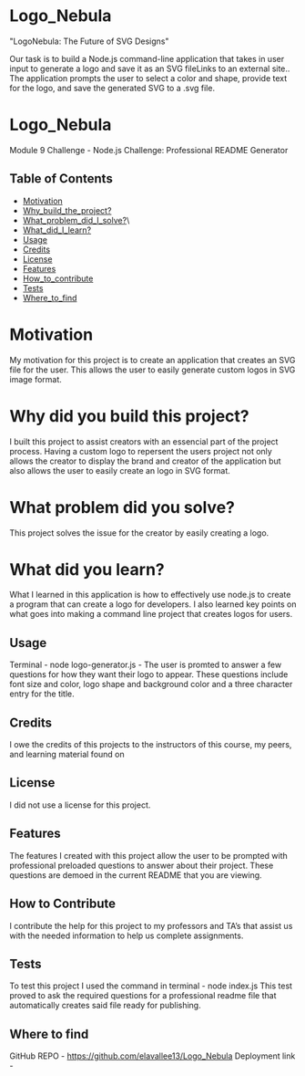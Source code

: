 # Logo_Nebula
"LogoNebula: The Future of SVG Designs"


Our task is to build a Node.js command-line application that takes in user input to generate a logo and save it as an SVG fileLinks to an external site.. The application prompts the user to select a color and shape, provide text for the logo, and save the generated SVG to a .svg file.

# Logo_Nebula
Module 9 Challenge - Node.js Challenge: Professional README Generator

## Table of Contents

- [Motivation](#motivation)
- [Why_build_the_project?](#why-did-you-build-this-project)
- [What_problem_did_I_solve?](#what-problem-did-you-solve)\
- [What_did_I_learn?](#what-did-you-learn)
- [Usage](#usage)
- [Credits](#credits)
- [License](#license)
- [Features](#features)
- [How_to_contribute](#how-to-contribute)
- [Tests](#tests)
- [Where_to_find](#where-to-find)


# Motivation

My motivation for this project is to create an application that creates an SVG file for the user. This allows the user to easily generate custom logos in SVG image format.

# Why did you build this project?

 I built this project to assist creators with an essencial part of the project process. 
 Having a custom logo to repersent the users project not only allows the creator to display the brand and creator of the application but also allows the user to easily create an logo in SVG format.

# What problem did you solve?

This project solves the issue for the creator by easily creating a logo.

# What did you learn?

What I learned in this application is how to effectively use node.js to create a program that can create a logo for developers. I also learned key points on what goes into making a command line project that creates logos for users.

## Usage 

Terminal - node logo-generator.js - The user is promted to answer a few questions for how they want their logo to appear. These questions include font size and color, logo shape and background color and a three character entry for the title.

## Credits

I owe the credits of this projects to the instructors of this course, my peers, and learning material found on 

## License

 I did not use a license for this project. 


## Features

The features I created with this project allow the user to be prompted with professional preloaded questions to answer about their project. These questions are demoed in the current README that you are viewing.

## How to Contribute

I contribute the help for this project to my professors and TA’s that assist us with the needed information to help us complete assignments.

## Tests

To test this project I used the command in terminal - node index.js
This test proved to ask the required questions for a professional readme file that automatically creates said file ready for publishing.

## Where to find
GitHub REPO - https://github.com/elavallee13/Logo_Nebula
Deployment link - 
